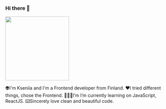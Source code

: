 ### Hi there 👋

<div id="header" align="start">
  <img src="https://media4.giphy.com/media/3oKIPnAiaMCws8nOsE/giphy.gif?cid=ecf05e47l27vsn7hyv16z9vnjkb2zewqdvydl96vv5becv46&rid=giphy.gif&ct=g" width="200"/>
</div>


👽I'm Kseniia and I'm a Frontend developer from Finland.
❤️I tried different things, chose the Frontend.
👩🏽‍💻I’m I’m currently learning on JavaScript, ReactJS.
⌨️Sincerely love clean and beautiful code.
